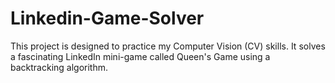# Linkedin-Game-Solver
This project is designed to practice my Computer Vision (CV) skills. It solves a fascinating LinkedIn mini-game called Queen's Game using a backtracking algorithm.
